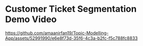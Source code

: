 # Customer Ticket Segmentation Demo Video


https://github.com/amaanirfan19/Topic-Modelling-App/assets/52991990/e6e8f73d-35f6-4c3a-b2fc-f5c788fc8833

